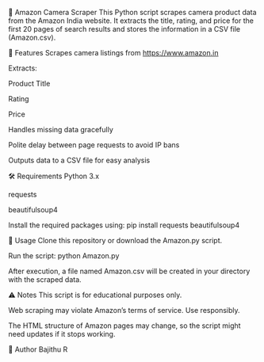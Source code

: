 📸 Amazon Camera Scraper
This Python script scrapes camera product data from the Amazon India website. It extracts the title, rating, and price for the first 20 pages of search results and stores the information in a CSV file (Amazon.csv).

🚀 Features
Scrapes camera listings from https://www.amazon.in

Extracts:

Product Title

Rating

Price

Handles missing data gracefully

Polite delay between page requests to avoid IP bans

Outputs data to a CSV file for easy analysis

🛠 Requirements
Python 3.x

requests

beautifulsoup4

Install the required packages using:
pip install requests beautifulsoup4


📂 Usage
Clone this repository or download the Amazon.py script.

Run the script:
python Amazon.py


After execution, a file named Amazon.csv will be created in your directory with the scraped data.

⚠️ Notes
This script is for educational purposes only.

Web scraping may violate Amazon’s terms of service. Use responsibly.

The HTML structure of Amazon pages may change, so the script might need updates if it stops working.

🧠 Author
Bajithu R
